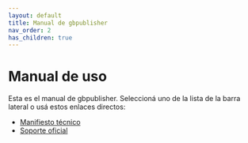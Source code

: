 ```yaml
---
layout: default
title: Manual de gbpublisher
nav_order: 2
has_children: true
---
```


# Manual de uso

Esta es el manual de gbpublisher.
Seleccioná uno de la lista de la barra lateral o usá estos enlaces directos:

- [Manifiesto técnico](manual/manifiesto.md)
- [Soporte oficial](manual/gtk.md)
